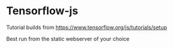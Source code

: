 Tensorflow-js
===============


Tutorial builds from https://www.tensorflow.org/js/tutorials/setup

Best run from the static webserver of your choice
